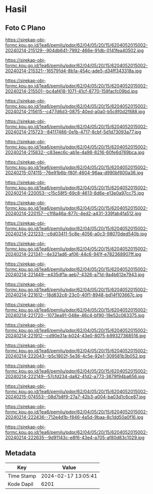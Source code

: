 # Hasil

## Foto C Plano

https://sirekap-obj-formc.kpu.go.id/1ea6/pemilu/pdpr/62/04/05/20/15/6204052015002-20240214-215129--904db641-7992-466e-91db-0141fea40502.jpg

https://sirekap-obj-formc.kpu.go.id/1ea6/pemilu/pdpr/62/04/05/20/15/6204052015002-20240214-215321--165791d4-8b1a-454c-ade5-d34ff343318a.jpg

https://sirekap-obj-formc.kpu.go.id/1ea6/pemilu/pdpr/62/04/05/20/15/6204052015002-20240214-215501--bc4af418-1071-41cf-8770-159facfc09bd.jpg

https://sirekap-obj-formc.kpu.go.id/1ea6/pemilu/pdpr/62/04/05/20/15/6204052015002-20240214-215615--c477d6d3-0875-40ed-a0a0-b5c8f0d2f888.jpg

https://sirekap-obj-formc.kpu.go.id/1ea6/pemilu/pdpr/62/04/05/20/15/6204052015002-20240214-215723--84117486-0e1b-4717-8cbf-5d1d73093a77.jpg

https://sirekap-obj-formc.kpu.go.id/1ea6/pemilu/pdpr/62/04/05/20/15/6204052015002-20240214-215832--c83eec6c-ab1e-4a98-8216-60fe6d769bca.jpg

https://sirekap-obj-formc.kpu.go.id/1ea6/pemilu/pdpr/62/04/05/20/15/6204052015002-20240215-074115--76e91b6b-f80f-4604-96aa-d990bf600a36.jpg

https://sirekap-obj-formc.kpu.go.id/1ea6/pemilu/pdpr/62/04/05/20/15/6204052015002-20240214-220053--c15c58f5-69c8-4613-8d6e-e13e0a97cc75.jpg

https://sirekap-obj-formc.kpu.go.id/1ea6/pemilu/pdpr/62/04/05/20/15/6204052015002-20240214-220157--c1f8a46a-877c-4ed2-a431-339fab4fa512.jpg

https://sirekap-obj-formc.kpu.go.id/1ea6/pemilu/pdpr/62/04/05/20/15/6204052015002-20240214-221233--c6d03411-5c8e-4056-a0c3-98070ded540b.jpg

https://sirekap-obj-formc.kpu.go.id/1ea6/pemilu/pdpr/62/04/05/20/15/6204052015002-20240214-221341--4e321ad6-af06-44c6-941f-e782368907ff.jpg

https://sirekap-obj-formc.kpu.go.id/1ea6/pemilu/pdpr/62/04/05/20/15/6204052015002-20240214-221449--e435df1a-aeb7-4326-a71d-9a4b612e7943.jpg

https://sirekap-obj-formc.kpu.go.id/1ea6/pemilu/pdpr/62/04/05/20/15/6204052015002-20240214-221612--18d832c8-23c0-40f1-8948-bd14f103667c.jpg

https://sirekap-obj-formc.kpu.go.id/1ea6/pemilu/pdpr/62/04/05/20/15/6204052015002-20240214-221720--1073ea91-048e-46c4-bf90-19e52c063375.jpg

https://sirekap-obj-formc.kpu.go.id/1ea6/pemilu/pdpr/62/04/05/20/15/6204052015002-20240214-221912--cd90e31a-b024-43e0-8075-b99327368516.jpg

https://sirekap-obj-formc.kpu.go.id/1ea6/pemilu/pdpr/62/04/05/20/15/6204052015002-20240214-222043--b5c1802f-5e36-4c5e-92e1-309581b3b052.jpg

https://sirekap-obj-formc.kpu.go.id/1ea6/pemilu/pdpr/62/04/05/20/15/6204052015002-20240214-222149--57cfd234-da82-41d2-a773-3679f94ba656.jpg

https://sirekap-obj-formc.kpu.go.id/1ea6/pemilu/pdpr/62/04/05/20/15/6204052015002-20240215-074553--08d7b8f9-27a7-42b3-a004-ba03d1c6ce87.jpg

https://sirekap-obj-formc.kpu.go.id/1ea6/pemilu/pdpr/62/04/05/20/15/6204052015002-20240214-222436--712e4d1b-f846-4a5d-9baa-8c1dd50a0f16.jpg

https://sirekap-obj-formc.kpu.go.id/1ea6/pemilu/pdpr/62/04/05/20/15/6204052015002-20240214-222635--9d91143c-e8f6-43e4-a705-af80d83c1029.jpg


## Metadata

| Key        | Value               |
| ---------- | ------------------- |
| Time Stamp | 2024-02-17 13:05:41 |
| Kode Dapil | 6201                |



